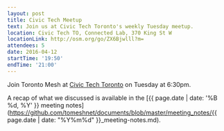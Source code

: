 ```yaml
---
layout: post
title: Civic Tech Meetup
text: Join us at Civic Tech Toronto's weekly Tuesday meetup.
location: Civic Tech TO, Connected Lab, 370 King St W
locationLink: http://osm.org/go/ZX6Bjwlll?m=
attendees: 5
date: 2016-04-12
startTime: '19:50'
endTime: '21:00'
---
```


Join Toronto Mesh at [Civic Tech Toronto](http://civictech.ca) on Tuesday at 6:30pm.

A recap of what we discussed is available in the [{{ page.date | date: '%B %d, %Y' }} meeting notes](https://github.com/tomeshnet/documents/blob/master/meeting_notes/{{ page.date | date: "%Y%m%d" }}_meeting-notes.md).
